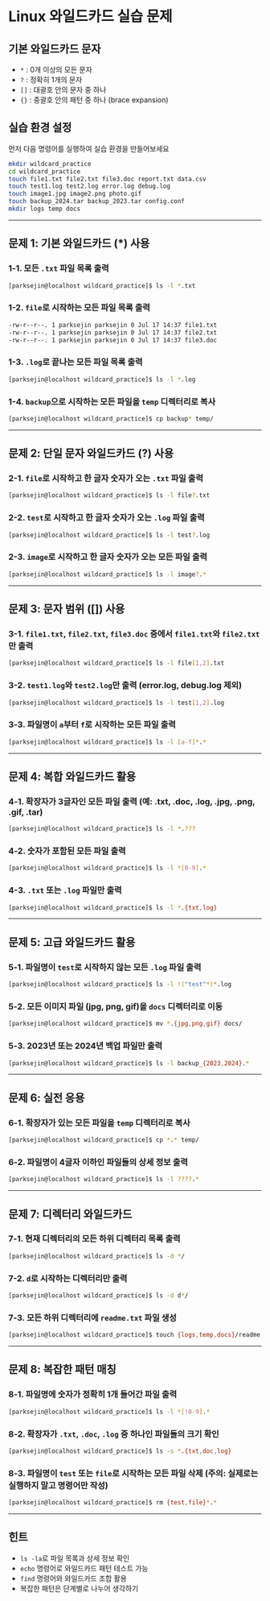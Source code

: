 # Linux 와일드카드 실습 문제

## 기본 와일드카드 문자
- `*` : 0개 이상의 모든 문자
- `?` : 정확히 1개의 문자
- `[]` : 대괄호 안의 문자 중 하나
- `{}` : 중괄호 안의 패턴 중 하나 (brace expansion)

## 실습 환경 설정
먼저 다음 명령어를 실행하여 실습 환경을 만들어보세요

```bash
mkdir wildcard_practice
cd wildcard_practice
touch file1.txt file2.txt file3.doc report.txt data.csv
touch test1.log test2.log error.log debug.log
touch image1.jpg image2.png photo.gif
touch backup_2024.tar backup_2023.tar config.conf
mkdir logs temp docs
```

---

## 문제 1: 기본 와일드카드 (*) 사용

### 1-1. 모든 `.txt` 파일 목록 출력
```bash
[parksejin@localhost wildcard_practice]$ ls -l *.txt
```

### 1-2. `file`로 시작하는 모든 파일 목록 출력
```bash
-rw-r--r--. 1 parksejin parksejin 0 Jul 17 14:37 file1.txt
-rw-r--r--. 1 parksejin parksejin 0 Jul 17 14:37 file2.txt
-rw-r--r--. 1 parksejin parksejin 0 Jul 17 14:37 file3.doc
```

### 1-3. `.log`로 끝나는 모든 파일 목록 출력
```bash
[parksejin@localhost wildcard_practice]$ ls -l *.log
```

### 1-4. `backup`으로 시작하는 모든 파일을 `temp` 디렉터리로 복사
```bash
[parksejin@localhost wildcard_practice]$ cp backup* temp/
```

---

## 문제 2: 단일 문자 와일드카드 (?) 사용

### 2-1. `file`로 시작하고 한 글자 숫자가 오는 `.txt` 파일 출력
```bash
[parksejin@localhost wildcard_practice]$ ls -l file?.txt
```

### 2-2. `test`로 시작하고 한 글자 숫자가 오는 `.log` 파일 출력
```bash
[parksejin@localhost wildcard_practice]$ ls -l test?.log
```

### 2-3. `image`로 시작하고 한 글자 숫자가 오는 모든 파일 출력
```bash
[parksejin@localhost wildcard_practice]$ ls -l image?.*
```

---

## 문제 3: 문자 범위 ([]) 사용

### 3-1. `file1.txt`, `file2.txt`, `file3.doc` 중에서 `file1.txt`와 `file2.txt`만 출력
```bash
[parksejin@localhost wildcard_practice]$ ls -l file[1,2].txt
```

### 3-2. `test1.log`와 `test2.log`만 출력 (error.log, debug.log 제외)
```bash
[parksejin@localhost wildcard_practice]$ ls -l test[1,2].log
```

### 3-3. 파일명이 `a`부터 `f`로 시작하는 모든 파일 출력
```bash
[parksejin@localhost wildcard_practice]$ ls -l [a-f]*.*
```

---

## 문제 4: 복합 와일드카드 활용

### 4-1. 확장자가 3글자인 모든 파일 출력 (예: .txt, .doc, .log, .jpg, .png, .gif, .tar)
```bash
[parksejin@localhost wildcard_practice]$ ls -l *.???
```

### 4-2. 숫자가 포함된 모든 파일 출력
```bash
[parksejin@localhost wildcard_practice]$ ls -l *[0-9].*
```

### 4-3. `.txt` 또는 `.log` 파일만 출력
```bash
[parksejin@localhost wildcard_practice]$ ls -l *.{txt,log}
```

---

## 문제 5: 고급 와일드카드 활용

### 5-1. 파일명이 `test`로 시작하지 않는 모든 `.log` 파일 출력
```bash
[parksejin@localhost wildcard_practice]$ ls -l !("test"*)*.log
```

### 5-2. 모든 이미지 파일 (jpg, png, gif)을 `docs` 디렉터리로 이동
```bash
[parksejin@localhost wildcard_practice]$ mv *.{jpg,png,gif} docs/
```

### 5-3. 2023년 또는 2024년 백업 파일만 출력
```bash
[parksejin@localhost wildcard_practice]$ ls -l backup_{2023,2024}.*
```

---

## 문제 6: 실전 응용

### 6-1. 확장자가 있는 모든 파일을 `temp` 디렉터리로 복사
```bash
[parksejin@localhost wildcard_practice]$ cp *.* temp/
```

### 6-2. 파일명이 4글자 이하인 파일들의 상세 정보 출력
```bash
[parksejin@localhost wildcard_practice]$ ls -l ????.*
```

---

## 문제 7: 디렉터리 와일드카드

### 7-1. 현재 디렉터리의 모든 하위 디렉터리 목록 출력
```bash
[parksejin@localhost wildcard_practice]$ ls -d */
```

### 7-2. `d`로 시작하는 디렉터리만 출력
```bash
[parksejin@localhost wildcard_practice]$ ls -d d*/
```

### 7-3. 모든 하위 디렉터리에 `readme.txt` 파일 생성
```bash
[parksejin@localhost wildcard_practice]$ touch {logs,temp,docs}/readme.txt
```

---

## 문제 8: 복잡한 패턴 매칭

### 8-1. 파일명에 숫자가 정확히 1개 들어간 파일 출력
```bash
[parksejin@localhost wildcard_practice]$ ls -l *[!0-9].*
```

### 8-2. 확장자가 `.txt`, `.doc`, `.log` 중 하나인 파일들의 크기 확인
```bash
[parksejin@localhost wildcard_practice]$ ls -s *.{txt,doc,log}
```

### 8-3. 파일명이 `test` 또는 `file`로 시작하는 모든 파일 삭제 (주의: 실제로는 실행하지 말고 명령어만 작성)
```bash
[parksejin@localhost wildcard_practice]$ rm {test,file}*.*
```

---

## 힌트
- `ls -la`로 파일 목록과 상세 정보 확인
- `echo` 명령어로 와일드카드 패턴 테스트 가능
- `find` 명령어와 와일드카드 조합 활용
- 복잡한 패턴은 단계별로 나누어 생각하기
